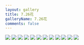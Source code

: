 ```yaml
---
layout: gallery
title: 7.26花
galleryName: 7.26花
comments: false
---
```


<style>
#l_main {
  max-width: calc(100% - 1 * 240px);
  padding-left: 0px;
  float: left;
  -webkit-box-ordinal-group: 2;
  -moz-box-ordinal-group: 2;
  -ms-flex-order: 2;
  -webkit-order: 2;
  order: 2;
}
#l_main.no_sidebar {
    width: 100%;
    padding-right: 0;
    margin: auto;
}
#bottom {
  display: none;
}
#post-body p {
  display:flex;
  flex-wrap: wrap;
}
#post-body p img {
  width: 32%;
  margin: 5px;
}
</style>

![](https://jsd.cdn.zzko.cn/gh/txw1314/blog-img@main/晚晚晚儿呀/2022/7.26花/202210061732669.jpg)
![](https://jsd.cdn.zzko.cn/gh/txw1314/blog-img@main/晚晚晚儿呀/2022/7.26花/202210061732667.jpg)
![](https://jsd.cdn.zzko.cn/gh/txw1314/blog-img@main/晚晚晚儿呀/2022/7.26花/202210061732666.jpg)
![](https://jsd.cdn.zzko.cn/gh/txw1314/blog-img@main/晚晚晚儿呀/2022/7.26花/202210061732665.jpg)
![](https://jsd.cdn.zzko.cn/gh/txw1314/blog-img@main/晚晚晚儿呀/2022/7.26花/202210061732664.jpg)
![](https://jsd.cdn.zzko.cn/gh/txw1314/blog-img@main/晚晚晚儿呀/2022/7.26花/202210061732663.jpg)
![](https://jsd.cdn.zzko.cn/gh/txw1314/blog-img@main/晚晚晚儿呀/2022/7.26花/202210061732662.jpg)
![](https://jsd.cdn.zzko.cn/gh/txw1314/blog-img@main/晚晚晚儿呀/2022/7.26花/202210061732661.jpg)
![](https://jsd.cdn.zzko.cn/gh/txw1314/blog-img@main/晚晚晚儿呀/2022/7.26花/202210061732660.jpg)
![](https://jsd.cdn.zzko.cn/gh/txw1314/blog-img@main/晚晚晚儿呀/2022/7.26花/202210061732659.jpg)
![](https://jsd.cdn.zzko.cn/gh/txw1314/blog-img@main/晚晚晚儿呀/2022/7.26花/202210061732658.jpg)
![](https://jsd.cdn.zzko.cn/gh/txw1314/blog-img@main/晚晚晚儿呀/2022/7.26花/202210061732657.jpg)
